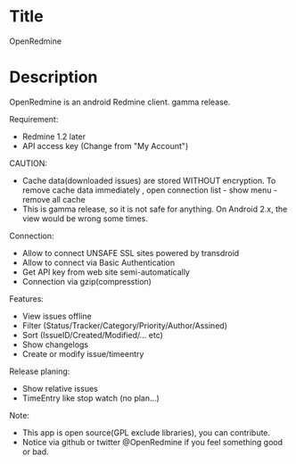 Title
===========
OpenRedmine

Description
==========
OpenRedmine is an android Redmine client. gamma release.

Requirement:
* Redmine 1.2 later
* API access key (Change from "My Account")

CAUTION:
* Cache data(downloaded issues) are stored WITHOUT encryption. To remove cache data immediately , open connection list - show menu - remove all cache 
* This is gamma release, so it is not safe for anything. On Android 2.x, the view would be wrong some times.

Connection:
* Allow to connect UNSAFE SSL sites powered by transdroid
* Allow to connect via Basic Authentication
* Get API key from web site semi-automatically
* Connection via gzip(compresstion)

Features:
* View issues offline
* Filter (Status/Tracker/Category/Priority/Author/Assined)
* Sort (IssueID/Created/Modified/... etc)
* Show changelogs
* Create or modify issue/timeentry

Release planing:
* Show relative issues
* TimeEntry like stop watch (no plan...)

Note:
* This app is open source(GPL exclude libraries), you can contribute.
* Notice via github or twitter @OpenRedmine if you feel something good or bad.